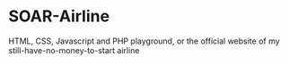 # SOAR-Airline
HTML, CSS, Javascript and PHP playground, or the official website of my still-have-no-money-to-start airline
